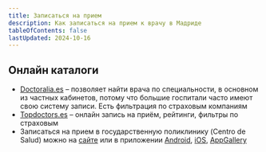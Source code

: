 ```yaml
---
title: Записаться на прием
description: Как записаться на прием к врачу в Мадриде
tableOfContents: false
lastUpdated: 2024-10-16
---
```


## Онлайн каталоги

- [Doctoralia.es](https://www.doctoralia.es/buscar?q=&loc=Madrid) – позволяет найти врача по специальности, в основном из частных кабинетов, потому что большие госпитали часто имеют свою систему записи. Есть фильтрация по страховым компаниям
- [Topdoctors.es](https://www.topdoctors.es/) – онлайн запись на приём, рейтинги, фильтры по страховым
- Записаться на прием в государственную поликлинику (Centro de Salud) можно на [сайте](https://citahos.sanidadmadrid.org/webae/ValidarTarjetaMedicoAction.do) или в приложении [Android](https://play.google.com/store/apps/details?id=org.madrid.citasanitaria), [iOS](https://apps.apple.com/es/app/cita-sanitaria-madrid/id798785132), [AppGallery](https://appgallery.huawei.com/#/app/C103424277)
